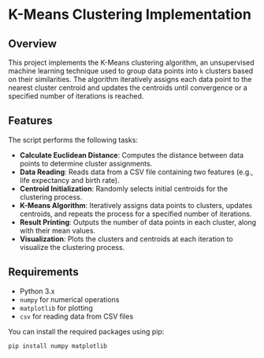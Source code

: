 # K-Means Clustering Implementation

## Overview

This project implements the K-Means clustering algorithm, an unsupervised machine learning technique used to group data points into `k` clusters based on their similarities. The algorithm iteratively assigns each data point to the nearest cluster centroid and updates the centroids until convergence or a specified number of iterations is reached.

## Features

The script performs the following tasks:
- **Calculate Euclidean Distance**: Computes the distance between data points to determine cluster assignments.
- **Data Reading**: Reads data from a CSV file containing two features (e.g., life expectancy and birth rate).
- **Centroid Initialization**: Randomly selects initial centroids for the clustering process.
- **K-Means Algorithm**: Iteratively assigns data points to clusters, updates centroids, and repeats the process for a specified number of iterations.
- **Result Printing**: Outputs the number of data points in each cluster, along with their mean values.
- **Visualization**: Plots the clusters and centroids at each iteration to visualize the clustering process.

## Requirements

- Python 3.x
- `numpy` for numerical operations
- `matplotlib` for plotting
- `csv` for reading data from CSV files

You can install the required packages using pip:
```bash
pip install numpy matplotlib
